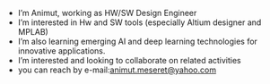 - I’m Animut, working as HW/SW Design Engineer  
- I’m interested in Hw and SW tools (especially Altium designer and MPLAB)
- I’m also learning emerging AI and deep learning technologies for innovative applications.
- I’m interested and looking to collaborate on related activities
- you can reach by e-mail:animut.meseret@yahoo.com

<!---
animutmeseret/animutmeseret is a ✨ special ✨ repository because its `README.md` (this file) appears on your GitHub profile.
You can click the Preview link to take a look at your changes.
--->
